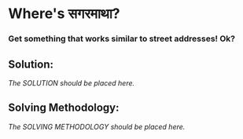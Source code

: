 # Where's सगरमाथा?

### Get something that works similar to street addresses! Ok?

## Solution:
_The SOLUTION should be placed here._

## Solving Methodology:
_The SOLVING METHODOLOGY should be placed here._
